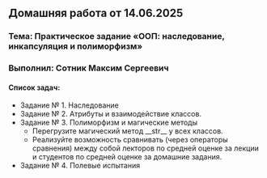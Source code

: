 ## Домашняя работа от 14.06.2025
### Тема: Практическое задание «ООП: наследование, инкапсуляция и полиморфизм»
### Выполнил: Сотник Максим Сергеевич
#### Список задач:
- Задание № 1. Наследование
- Задание № 2. Атрибуты и взаимодействие классов.
- Задание № 3. Полиморфизм и магические методы
  - Перегрузите магический метод \_\_str__ у всех классов.
  - Реализуйте возможность сравнивать (через операторы сравнения)
между собой лекторов по средней оценке за лекции и студентов по
средней оценке за домашние задания.
- Задание № 4. Полевые испытания